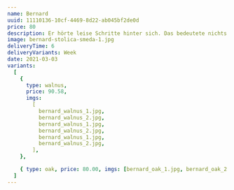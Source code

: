 ```yaml
---
name: Bernard
uuid: 11110136-10cf-4469-8d22-ab045bf2de0d
price: 80
description: Er hörte leise Schritte hinter sich. Das bedeutete nichts Gutes. Wer würde ihm schon folgen, spät in der Nacht und dazu noch in dieser engen Gasse mitten im übel beleumundeten Hafenviertel? Gerade jetzt, wo er das Ding seines Lebens gedreht hatte und mit der Beute verschwinden wollte! Hatte einer seiner zahllosen Kollegen dieselbe Idee gehabt, ihn beobachtet und abgewartet, um ihn nun um die Früchte seiner Arbeit zu erleichtern? Oder gehörten die Schritte hinter ihm zu einem der unzähligen Gesetzeshüter dieser Stadt, und die stählerne Acht um seine Handgelenke würde gleich zuschnappen?
image: bernard-stolica-smeda-1.jpg
deliveryTime: 6
deliveryVariants: Week
date: 2021-03-03
variants:
  [
    {
      type: walnus,
      price: 90.58,
      imgs:
        [
          bernard_walnus_1.jpg,
          bernard_walnus_2.jpg,
          bernard_walnus_1.jpg,
          bernard_walnus_2.jpg,
          bernard_walnus_1.jpg,
          bernard_walnus_2.jpg,
        ],
    },

    { type: oak, price: 80.00, imgs: [bernard_oak_1.jpg, bernard_oak_2.jpg] },
  ]
---
```

